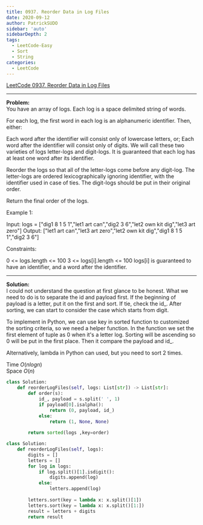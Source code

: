 ```yaml
---
title: 0937. Reorder Data in Log Files
date: 2020-09-12
author: PatrickSUDO
sidebar: 'auto'
sidebarDepth: 2
tags: 
  - LeetCode-Easy
  - Sort
  - String
categories:
  - LeetCode
---
```

[LeetCode 0937. Reorder Data in Log Files](https://leetcode.com/problems/reorder-data-in-log-files/)

---
**Problem:** <br/>
You have an array of logs.  Each log is a space delimited string of words.

For each log, the first word in each log is an alphanumeric identifier.  Then, either:

Each word after the identifier will consist only of lowercase letters, or;
Each word after the identifier will consist only of digits.
We will call these two varieties of logs letter-logs and digit-logs.  It is guaranteed that each log has at least one word after its identifier.

Reorder the logs so that all of the letter-logs come before any digit-log.  The letter-logs are ordered lexicographically ignoring identifier, with the identifier used in case of ties.  The digit-logs should be put in their original order.

Return the final order of the logs.

 

Example 1:

Input: logs = ["dig1 8 1 5 1","let1 art can","dig2 3 6","let2 own kit dig","let3 art zero"]
Output: ["let1 art can","let3 art zero","let2 own kit dig","dig1 8 1 5 1","dig2 3 6"]
 

Constraints:

0 <= logs.length <= 100
3 <= logs[i].length <= 100
logs[i] is guaranteed to have an identifier, and a word after the identifier.

---
**Solution:** <br/>
I could not understand the question at first glance to be honest. What we need to do is to separate the id and payload first. If the beginning of payload is a letter, put it on the first and sort. If tie, check the id_. After sorting, we can start to consider the case which starts from digit.

To implement in Python, we can use key in sorted function to customized the sorting criteria, so we need a helper function.
In the function we set the first element of tuple as 0 when it's a letter log. Sorting will be ascending so 0 will be put in the first place. Then it compare the payload and id_.

Alternatively, lambda in Python can used, but you need to sort 2 times. 

Time $O(nlogn)$ </br>
Space $O(n)$


```python
class Solution:
    def reorderLogFiles(self, logs: List[str]) -> List[str]:
        def order(s):
            id_, payload = s.split(' ', 1)
            if payload[0].isalpha():
                return (0, payload, id_)
            else:
                return (1, None, None)
        
        return sorted(logs ,key=order)
```

```python
class Solution:
    def reorderLogFiles(self, logs):
        digits = []
        letters = []
        for log in logs:
            if log.split()[1].isdigit():
                digits.append(log)
            else:
                letters.append(log)
                
        letters.sort(key = lambda x: x.split()[1]) 
        letters.sort(key = lambda x: x.split()[1:]) 
        result = letters + digits        
        return result
```
<Disqus shortname="patricksudo" />
